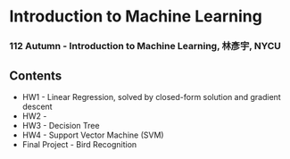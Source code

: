 # Introduction to Machine Learning
### 112 Autumn - Introduction to Machine Learning, 林彥宇, NYCU
## Contents
- HW1 - Linear Regression, solved by closed-form solution and gradient descent
- HW2 -
- HW3 - Decision Tree
- HW4 - Support Vector Machine (SVM)
- Final Project - Bird Recognition
